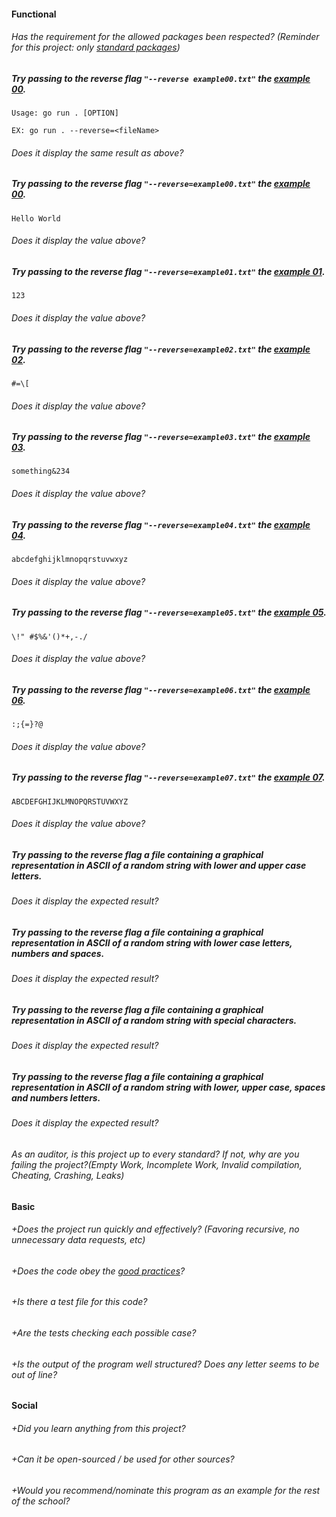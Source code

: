 #### Functional

###### Has the requirement for the allowed packages been respected? (Reminder for this project: only [standard packages](https://golang.org/pkg/))

##### Try passing to the reverse flag `"--reverse example00.txt"` the [example 00](../../examples/README.md).

```
Usage: go run . [OPTION]

EX: go run . --reverse=<fileName>
```

###### Does it display the same result as above?

##### Try passing to the reverse flag `"--reverse=example00.txt"` the [example 00](../../examples/README.md).

`Hello World`

###### Does it display the value above?

##### Try passing to the reverse flag `"--reverse=example01.txt"` the [example 01](../../examples/README.md).

`123`

###### Does it display the value above?

##### Try passing to the reverse flag `"--reverse=example02.txt"` the [example 02](../../examples/README.md).

`#=\[`

###### Does it display the value above?

##### Try passing to the reverse flag `"--reverse=example03.txt"` the [example 03](../../examples/README.md).

`something&234`

###### Does it display the value above?

##### Try passing to the reverse flag `"--reverse=example04.txt"` the [example 04](../../examples/README.md).

`abcdefghijklmnopqrstuvwxyz`

###### Does it display the value above?

##### Try passing to the reverse flag `"--reverse=example05.txt"` the [example 05](../../examples/README.md).

`\!" #$%&'()*+,-./`

###### Does it display the value above?

##### Try passing to the reverse flag `"--reverse=example06.txt"` the [example 06](../../examples/README.md).

`:;{=}?@`

###### Does it display the value above?

##### Try passing to the reverse flag `"--reverse=example07.txt"` the [example 07](../../examples/README.md).

`ABCDEFGHIJKLMNOPQRSTUVWXYZ`

###### Does it display the value above?

##### Try passing to the reverse flag a file containing a graphical representation in ASCII of a random string with lower and upper case letters.

###### Does it display the expected result?

##### Try passing to the reverse flag a file containing a graphical representation in ASCII of a random string with lower case letters, numbers and spaces.

###### Does it display the expected result?

##### Try passing to the reverse flag a file containing a graphical representation in ASCII of a random string with special characters.

###### Does it display the expected result?

##### Try passing to the reverse flag a file containing a graphical representation in ASCII of a random string with lower, upper case, spaces and numbers letters.

###### Does it display the expected result?

###### As an auditor, is this project up to every standard? If not, why are you failing the project?(Empty Work, Incomplete Work, Invalid compilation, Cheating, Crashing, Leaks)

#### Basic

###### +Does the project run quickly and effectively? (Favoring recursive, no unnecessary data requests, etc)

###### +Does the code obey the [good practices](../../../good-practices/README.md)?

###### +Is there a test file for this code?

###### +Are the tests checking each possible case?

###### +Is the output of the program well structured? Does any letter seems to be out of line?

#### Social

###### +Did you learn anything from this project?

###### +Can it be open-sourced / be used for other sources?

###### +Would you recommend/nominate this program as an example for the rest of the school?
